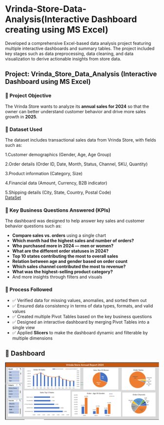 # Vrinda-Store-Data-Analysis(Interactive Dashboard creating using MS Excel)
Developed a comprehensive Excel-based data analysis project featuring multiple interactive dashboards and summary tables. The project included key stages such as data preprocessing, data cleaning, and data visualization to derive actionable insights from store data.
## Project: Vrinda_Store_Data_Analysis (Interactive Dashboard using MS Excel)

### 📌 Project Objective
The Vrinda Store wants to analyze its **annual sales for 2024** so that the owner can better understand customer behavior and drive more sales growth in **2025**.

### 📁 Dataset Used
The dataset includes transactional sales data from Vrinda Store, with fields such as:

1.Customer demographics (Gender, Age, Age Group)

2.Order details (Order ID, Date, Month, Status, Channel, SKU, Quantity)

3.Product information (Category, Size)

4.Financial data (Amount, Currency, B2B indicator)

5.Shipping details (City, State, Country, Postal Code)
<BR>
 <a href ="https://github.com/hrutikasawant/Data_Analysis_DashBoard/blob/main/Vrinda%20Store%20Data%20Analysis.xlsx">DataSet</a>

### 📌 Key Business Questions Answered (KPIs)

The dashboard was designed to help answer key sales and customer behavior questions such as:

- **Compare sales vs. orders** using a single chart
-  **Which month had the highest sales and number of orders?**
-  **Who purchased more in 2024 — men or women?**
- **What are the different order statuses in 2024?**
- **Top 10 states contributing the most to overall sales**
-  **Relation between age and gender based on order count**
-  **Which sales channel contributed the most to revenue?**
-  **What was the highest-selling product category?**
-  And more insights through filters and visuals

### 🔄 Process Followed

- ✅ Verified data for missing values, anomalies, and sorted them out
- ✅ Ensured data consistency in terms of data types, formats, and valid values
- ✅ Created multiple Pivot Tables based on the key business questions
- ✅ Designed an interactive dashboard by merging Pivot Tables into a single view
- ✅ Applied **Slicers** to make the dashboard dynamic and filterable by multiple dimensions

## 📸 Dashboard

![Dashboard Screenshot](https://github.com/hrutikasawant/Data_Analysis_DashBoard/blob/main/DashBoard_ScreenShot.png)
